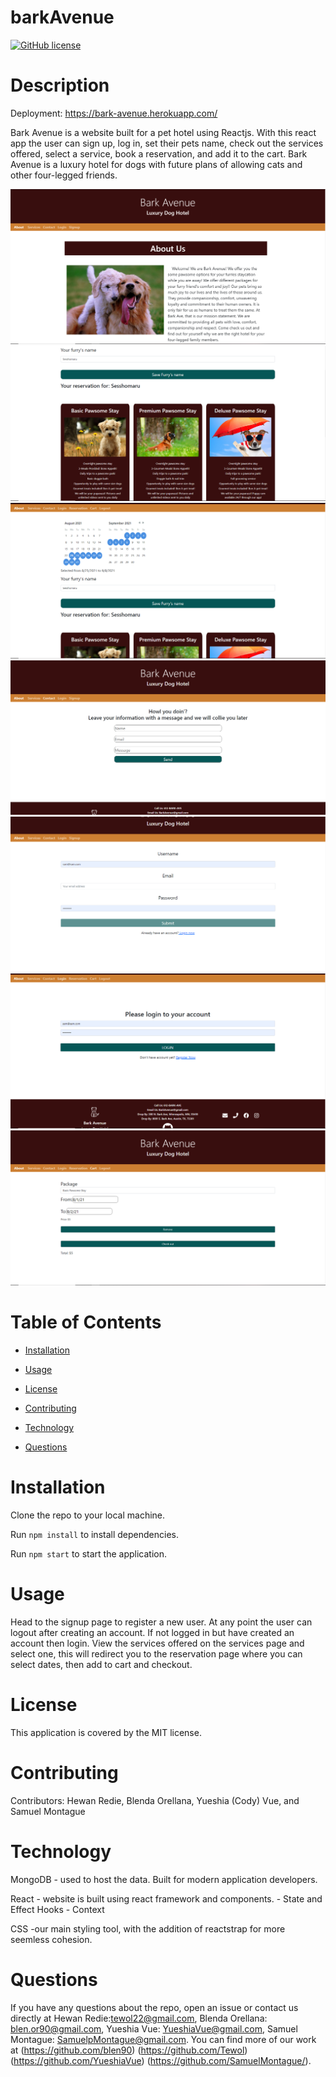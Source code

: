 # barkAvenue
[![GitHub license](https://img.shields.io/badge/license-MIT-blue.svg)](https://github.com/blen90/barkAvenue)
  
# Description

Deployment: https://bark-avenue.herokuapp.com/

Bark Avenue is a website built for a pet hotel using Reactjs. With this react app the user can sign up, log in, set their pets name, check out the services offered, select a service, book a reservation, and add it to the cart. Bark Avenue is a luxury hotel for dogs with future plans of allowing cats and other four-legged friends.

![screenshot](./client/public/assets/images/aboutScreenshot.PNG) 
![screenshot](./client/public/assets/images/servicesScreenshot.PNG)
![screenshot](./client/public/assets/images/reservationScreenshot.PNG)
![screenshot](./client/public/assets/images/contactScreenshot.PNG)
![screenshot](./client/public/assets/images/signupScreenshot.PNG)
![screenshot](./client/public/assets/images/loginScreenshot.PNG)
![screenshot](./client/public/assets/images/cartScreenshot.PNG)
    
# Table of Contents

* [Installation](#installation)
    
* [Usage](#usage)

* [License](#license)

* [Contributing](#contributing)

* [Technology](#Technology)

* [Questions](#questions)
    
# Installation
Clone the repo to your local machine.

Run ```npm install``` to install dependencies.

Run ```npm start``` to start the application.

# Usage

Head to the signup page to register a new user. At any point the user can logout after creating an account. If not logged in but have created an account then login. View the services offered on the services page and select one, this will redirect you to the reservation page where you can select dates, then add to cart and checkout.

# License

This application is covered by the MIT license.
    
# Contributing

Contributors: Hewan Redie, Blenda Orellana, Yueshia (Cody) Vue, and Samuel Montague

# Technology

MongoDB 
    - used to host the data. Built for modern application developers.

React 
    - website is built using react framework and components.
    - State and Effect Hooks
    - Context

CSS
    -our main styling tool, with the addition of reactstrap for more seemless cohesion.
    
# Questions

If you have any questions about the repo, open an issue or contact us directly at Hewan Redie:tewol22@gmail.com, Blenda Orellana: blen.or90@gmail.com, Yueshia Vue: YueshiaVue@gmail.com, Samuel Montague: SamuelpMontague@gmail.com. You can find more of our work at (https://github.com/blen90) (https://github.com/Tewol) (https://github.com/YueshiaVue) (https://github.com/SamuelMontague/).